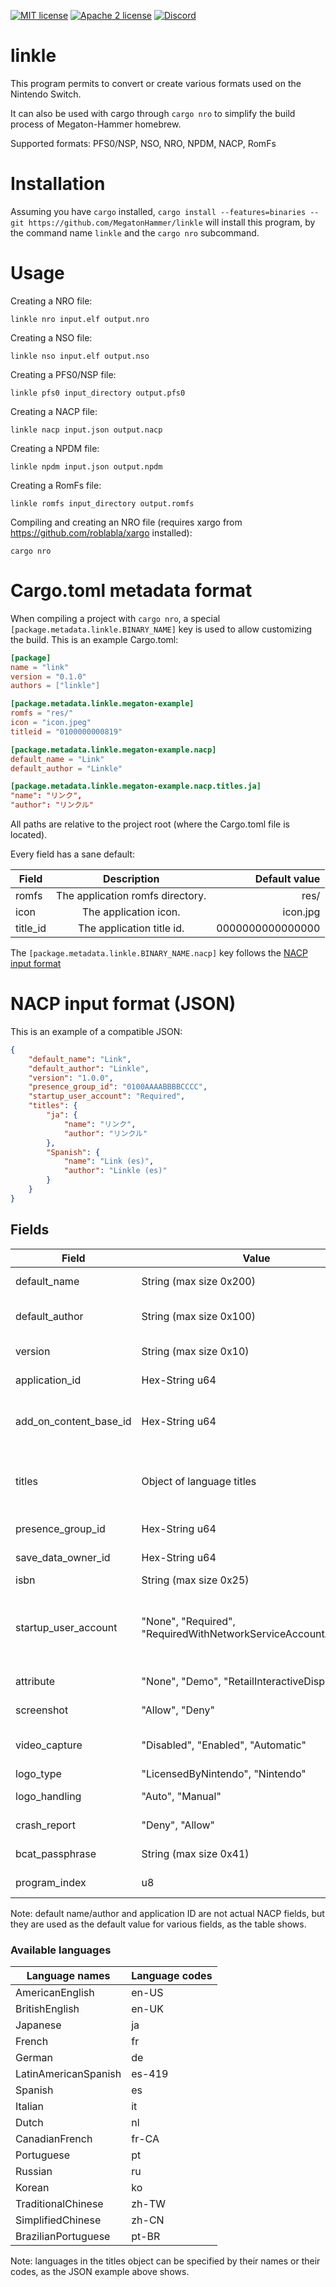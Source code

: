 [![MIT license](https://img.shields.io/badge/license-MIT-blue.svg)](https://raw.githubusercontent.com/MegatonHammer/linkle/master/LICENSE-MIT)
[![Apache 2 license](https://img.shields.io/badge/license-Apache-blue.svg)](https://raw.githubusercontent.com/MegatonHammer/linkle/master/LICENSE-APACHE)
[![Discord](https://img.shields.io/discord/439418034130780182.svg)]( https://discord.gg/MZJbNZY)

# linkle

This program permits to convert or create various formats used on the Nintendo Switch.

It can also
be used with cargo through `cargo nro` to simplify the build process of Megaton-Hammer
homebrew.

Supported formats: PFS0/NSP, NSO, NRO, NPDM, NACP, RomFs

# Installation

Assuming you have `cargo` installed, `cargo install --features=binaries --git https://github.com/MegatonHammer/linkle`
will install this program, by the command name `linkle` and the `cargo nro` subcommand.

# Usage

Creating a NRO file:

    linkle nro input.elf output.nro

Creating a NSO file:

    linkle nso input.elf output.nso

Creating a PFS0/NSP file:

    linkle pfs0 input_directory output.pfs0

Creating a NACP file:

    linkle nacp input.json output.nacp

Creating a NPDM file:

    linkle npdm input.json output.npdm

Creating a RomFs file:

    linkle romfs input_directory output.romfs

Compiling and creating an NRO file (requires xargo from https://github.com/roblabla/xargo installed):

    cargo nro

# Cargo.toml metadata format

When compiling a project with `cargo nro`, a special `[package.metadata.linkle.BINARY_NAME]` key is
used to allow customizing the build. This is an example Cargo.toml:

```toml
[package]
name = "link"
version = "0.1.0"
authors = ["linkle"]

[package.metadata.linkle.megaton-example]
romfs = "res/"
icon = "icon.jpeg"
titleid = "0100000000819"

[package.metadata.linkle.megaton-example.nacp]
default_name = "Link"
default_author = "Linkle"

[package.metadata.linkle.megaton-example.nacp.titles.ja]
"name": "リンク",
"author": "リンクル"
```

All paths are relative to the project root (where the Cargo.toml file is located).

Every field has a sane default:

| Field             | Description                                      | Default value       |
| ----------------- |:------------------------------------------------:| -------------------:|
| romfs             | The application romfs directory.                 | res/                |
| icon              | The application icon.                            | icon.jpg            |
| title_id          | The application title id.                        | 0000000000000000    |

The `[package.metadata.linkle.BINARY_NAME.nacp]` key follows the [NACP input format](#nacp-input-format)

# NACP input format (JSON)

This is an example of a compatible JSON:

```json
{
    "default_name": "Link",
    "default_author": "Linkle",
    "version": "1.0.0",
    "presence_group_id": "0100AAAABBBBCCCC",
    "startup_user_account": "Required",
    "titles": {
        "ja": {
            "name": "リンク",
            "author": "リンクル"
        },
        "Spanish": {
            "name": "Link (es)",
            "author": "Linkle (es)"
        }
    }
}
```

## Fields

| Field                  | Value                                                            | Description                                               | Default value           |
|------------------------|------------------------------------------------------------------|-----------------------------------------------------------|-------------------------|
| default_name           | String (max size 0x200)                                          | Default title name                                        | Unknown application     |
| default_author         | String (max size 0x100)                                          | Default application author                                | Unknown author          |
| version                | String (max size 0x10)                                           | Application version                                       | <required field>        |
| application_id         | Hex-String u64                                                   | Application ID                                            | 0000000000000000        |
| add_on_content_base_id | Hex-String u64                                                   | Base ID for add-on content (DLC)                          | application_id + 0x1000 |
| titles                 | Object of language titles                                        | Language-specific application name/author values          | Default values above    |
| presence_group_id      | Hex-String u64                                                   | Presence group ID                                         | application_id          |
| save_data_owner_id     | Hex-String u64                                                   | Save-data owner ID                                        | application_id          |
| isbn                   | String (max size 0x25)                                           | ISBN                                                      | Empty string            |
| startup_user_account   | "None", "Required", "RequiredWithNetworkServiceAccountAvailable" | Whether the application requires a user account on launch | "None"                  |
| attribute              | "None", "Demo", "RetailInteractiveDisplay"                       | Application attribute                                     | "None"                  |
| screenshot             | "Allow", "Deny"                                                  | Screenshot control                                        | "Allow"                 |
| video_capture          | "Disabled", "Enabled", "Automatic"                               | Video capture control                                     | "Disabled"              |
| logo_type              | "LicensedByNintendo", "Nintendo"                                 | Logo type                                                 | "LicensedByNintendo"    |
| logo_handling          | "Auto", "Manual"                                                 | Logo handling                                             | "Auto"                  |
| crash_report           | "Deny", "Allow"                                                  | Crash report control                                      | "Allow"                 |
| bcat_passphrase        | String (max size 0x41)                                           | BCAT passphrase                                           | Empty string            |
| program_index          | u8                                                               | Program index                                             | 0                       |

Note: default name/author and application ID are not actual NACP fields, but they are used as the default value for various fields, as the table shows.

### Available languages

| Language names       | Language codes |
|----------------------|----------------|
| AmericanEnglish      | en-US          |
| BritishEnglish       | en-UK          |
| Japanese             | ja             |
| French               | fr             |
| German               | de             |
| LatinAmericanSpanish | es-419         |
| Spanish              | es             |
| Italian              | it             |
| Dutch                | nl             |
| CanadianFrench       | fr-CA          |
| Portuguese           | pt             |
| Russian              | ru             |
| Korean               | ko             |
| TraditionalChinese   | zh-TW          |
| SimplifiedChinese    | zh-CN          |
| BrazilianPortuguese  | pt-BR          |

Note: languages in the titles object can be specified by their names or their codes, as the JSON example above shows.